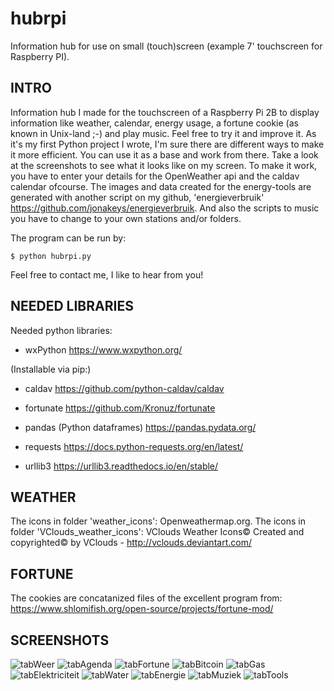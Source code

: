 # hubrpi
Information hub for use on small (touch)screen (example 7' touchscreen for Raspberry PI).

## INTRO
Information hub I made for the touchscreen of a Raspberry Pi 2B to display information like weather, calendar, energy usage, a fortune cookie (as known in Unix-land ;-) and play music. Feel free to try it and improve it. As it's my first Python project I wrote, I'm sure there are different ways to make it more efficient. You can use it as a base and work from there. Take a look at the screenshots to see what it looks like on my screen.
To make it work, you have to enter your details for the OpenWeather api and the caldav calendar ofcourse. The images and data created for the energy-tools are generated with another script on my github, 'energieverbruik' https://github.com/jonakeys/energieverbruik. And also the scripts to music you have to change to your own stations and/or folders.

The program can be run by:
```
$ python hubrpi.py
```

Feel free to contact me, I like to hear from you!

## NEEDED LIBRARIES
Needed python libraries:
- wxPython
https://www.wxpython.org/

(Installable via pip:)
- caldav
https://github.com/python-caldav/caldav

- fortunate
https://github.com/Kronuz/fortunate

- pandas (Python dataframes)
https://pandas.pydata.org/

- requests
https://docs.python-requests.org/en/latest/

- urllib3
https://urllib3.readthedocs.io/en/stable/

## WEATHER
The icons in folder 'weather_icons': Openweathermap.org.
The icons in folder 'VClouds_weather_icons': VClouds Weather Icons© Created and copyrighted© by VClouds - http://vclouds.deviantart.com/

## FORTUNE
The cookies are concatanized files of the excellent program from: https://www.shlomifish.org/open-source/projects/fortune-mod/

## SCREENSHOTS
![tabWeer](https://user-images.githubusercontent.com/4281902/166310427-76b9e265-a0a3-4804-b8ff-bd4df72ea7e5.png)
![tabAgenda](https://user-images.githubusercontent.com/4281902/166310396-862619af-02c4-4576-8146-9a8f8e4eb6c8.png)
![tabFortune](https://user-images.githubusercontent.com/4281902/166310417-93c85f79-b270-4c38-b683-894eda8ad6e1.png)
![tabBitcoin](https://user-images.githubusercontent.com/4281902/166310411-a3f9cb67-cde4-4a44-bedb-5c3e6a4a50a8.png)
![tabGas](https://user-images.githubusercontent.com/4281902/166310419-fd7d4ef3-6642-4df8-92fd-58c767957dda.png)
![tabElektriciteit](https://user-images.githubusercontent.com/4281902/166310412-fe84c1f1-ce9b-4184-bb6e-1e2bbd48d90c.png)
![tabWater](https://user-images.githubusercontent.com/4281902/166310425-8cdfb94d-08f3-49f2-bc53-836cb7940ec0.png)
![tabEnergie](https://user-images.githubusercontent.com/4281902/166310416-edecfaba-f1f3-4751-bf2e-83db515ab0fa.png)
![tabMuziek](https://user-images.githubusercontent.com/4281902/166310422-f58eab24-b587-4171-94c1-bda10868df29.png)
![tabTools](https://user-images.githubusercontent.com/4281902/166310423-e6275658-c916-4aa0-bf21-7560120baf40.png)



